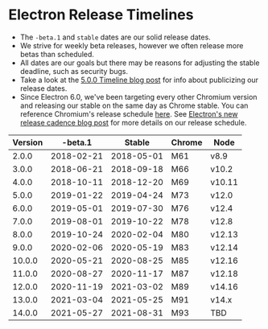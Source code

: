 # Electron Release Timelines

* The `-beta.1` and `stable` dates are our solid release dates.
* We strive for weekly beta releases, however we often release more betas than scheduled.
* All dates are our goals but there may be reasons for adjusting the stable deadline, such as security bugs.
* Take a look at the [5.0.0 Timeline blog post](https://electronjs.org/blog/electron-5-0-timeline) for info about publicizing our release dates.
* Since Electron 6.0, we've been targeting every other Chromium version and releasing our stable on the same day as Chrome stable. You can reference Chromium's release schedule [here](https://chromiumdash.appspot.com/schedule). See [Electron's new release cadence blog post](https://www.electronjs.org/blog/12-week-cadence) for more details on our release schedule.

| Version | -beta.1 | Stable | Chrome | Node |
| ------- | ------- | ------ | ------ | ---- |
| 2.0.0 | 2018-02-21 | 2018-05-01 | M61 | v8.9 |
| 3.0.0 | 2018-06-21 | 2018-09-18 | M66 | v10.2 |
| 4.0.0 | 2018-10-11 | 2018-12-20 | M69 | v10.11 |
| 5.0.0 | 2019-01-22 | 2019-04-24 | M73 | v12.0 |
| 6.0.0 | 2019-05-01 | 2019-07-30 | M76 | v12.4 |
| 7.0.0 | 2019-08-01 | 2019-10-22 | M78 | v12.8 |
| 8.0.0 | 2019-10-24 | 2020-02-04 | M80 | v12.13 |
| 9.0.0 | 2020-02-06 | 2020-05-19 | M83 | v12.14 |
| 10.0.0 | 2020-05-21 | 2020-08-25 | M85 | v12.16 |
| 11.0.0 | 2020-08-27 | 2020-11-17 | M87 | v12.18 |
| 12.0.0 | 2020-11-19 | 2021-03-02 | M89 | v14.16 |
| 13.0.0 | 2021-03-04 | 2021-05-25 | M91 | v14.x |
| 14.0.0 | 2021-05-27 | 2021-08-31 | M93 | TBD |
